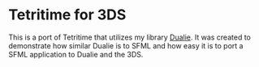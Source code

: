 # Tetritime for 3DS

This is a port of Tetritime that utilizes my library [Dualie](https://github.com/Dogbonee/Dualie). It was created to demonstrate how similar Dualie is to SFML
and how easy it is to port a SFML application to Dualie and the 3DS. 

